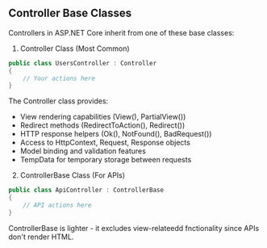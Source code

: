 
## Controller Base Classes

Controllers in ASP.NET Core inherit from one of these base classes:

1. Controller Class (Most Common)
   
```csharp
public class UsersController : Controller
{
    // Your actions here
}
```
The Controller class provides:

- View rendering capabilities (View(), PartialView())
- Redirect methods (RedirectToAction(), Redirect())
- HTTP response helpers (Ok(), NotFound(), BadRequest())
- Access to HttpContext, Request, Response objects
- Model binding and validation features
- TempData for temporary storage between requests

2. ControllerBase Class (For APIs)
   
```csharp
public class ApiController : ControllerBase
{
    // API actions here
}
```
ControllerBase is lighter - it excludes view-relateedd fnctionality since APIs don't render HTML.
